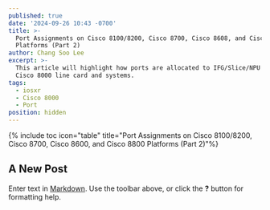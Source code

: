 ```yaml
---
published: true
date: '2024-09-26 10:43 -0700'
title: >-
  Port Assignments on Cisco 8100/8200, Cisco 8700, Cisco 8608, and Cisco 8800
  Platforms (Part 2)
author: Chang Soo Lee
excerpt: >-
  This article will highlight how ports are allocated to IFG/Slice/NPU for each
  Cisco 8000 line card and systems.
tags:
  - iosxr
  - Cisco 8000
  - Port
position: hidden
---
```

{% include toc icon="table" title="Port Assignments on Cisco 8100/8200, Cisco 8700, Cisco 8600, and Cisco 8800 Platforms (Part 2)"%}  


## A New Post

Enter text in [Markdown](http://daringfireball.net/projects/markdown/). Use the toolbar above, or click the **?** button for formatting help.
